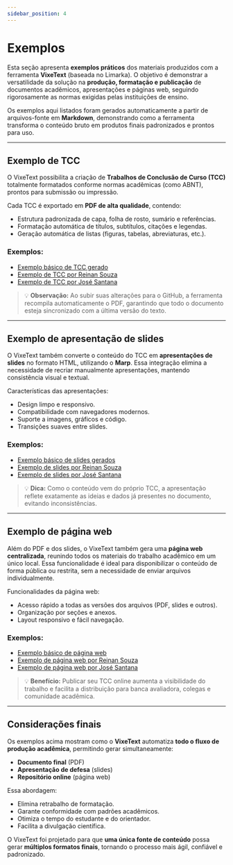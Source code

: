```yaml
---
sidebar_position: 4
---
```


# Exemplos

Esta seção apresenta **exemplos práticos** dos materiais produzidos com a ferramenta **VixeText** (baseada no Limarka). O objetivo é demonstrar a versatilidade da solução na **produção, formatação e publicação** de documentos acadêmicos, apresentações e páginas web, seguindo rigorosamente as normas exigidas pelas instituições de ensino.

Os exemplos aqui listados foram gerados automaticamente a partir de arquivos-fonte em **Markdown**, demonstrando como a ferramenta transforma o conteúdo bruto em produtos finais padronizados e prontos para uso.

---

## Exemplo de TCC

O VixeText possibilita a criação de **Trabalhos de Conclusão de Curso (TCC)** totalmente formatados conforme normas acadêmicas (como ABNT), prontos para submissão ou impressão.

Cada TCC é exportado em **PDF de alta qualidade**, contendo:
- Estrutura padronizada de capa, folha de rosto, sumário e referências.
- Formatação automática de títulos, subtítulos, citações e legendas.
- Geração automática de listas (figuras, tabelas, abreviaturas, etc.).

### Exemplos:
- [Exemplo básico de TCC gerado](https://vixetext.github.io/vixetext-template/assets/files/titulo-do-trabalho.pdf)
- [Exemplo de TCC por Reinan Souza](https://reinanhs.github.io/tcc-bsi-ifs/assets/files/automatizacao-e-padronizacao-da-escrita-academica-com-limarka-e-marp-um-estudo-de-caso-para-o-ifs.pdf)
- [Exemplo de TCC por José Santana](https://apolos7.github.io/sentilytics-tcc/assets/files/sentilytics-analise-automatizada-de-sentimentos-em-redes-sociais.pdf)

> 💡 **Observação:** Ao subir suas alterações para o GitHub, a ferramenta recompila automaticamente o PDF, garantindo que todo o documento esteja sincronizado com a última versão do texto.

---

## Exemplo de apresentação de slides

O VixeText também converte o conteúdo do TCC em **apresentações de slides** no formato HTML, utilizando o **Marp**. Essa integração elimina a necessidade de recriar manualmente apresentações, mantendo consistência visual e textual.

Características das apresentações:
- Design limpo e responsivo.
- Compatibilidade com navegadores modernos.
- Suporte a imagens, gráficos e código.
- Transições suaves entre slides.

### Exemplos:
- [Exemplo básico de slides gerados](https://vixetext.github.io/vixetext-template/slide)
- [Exemplo de slides por Reinan Souza](https://reinanhs.github.io/tcc-bsi-ifs/slide)
- [Exemplo de slides por José Santana](https://apolos7.github.io/sentilytics-tcc/slide)

> 💡 **Dica:** Como o conteúdo vem do próprio TCC, a apresentação reflete exatamente as ideias e dados já presentes no documento, evitando inconsistências.

---

## Exemplo de página web

Além do PDF e dos slides, o VixeText também gera uma **página web centralizada**, reunindo todos os materiais do trabalho acadêmico em um único local. Essa funcionalidade é ideal para disponibilizar o conteúdo de forma pública ou restrita, sem a necessidade de enviar arquivos individualmente.

Funcionalidades da página web:
- Acesso rápido a todas as versões dos arquivos (PDF, slides e outros).
- Organização por seções e anexos.
- Layout responsivo e fácil navegação.

### Exemplos:
- [Exemplo básico de página web](https://vixetext.github.io/vixetext-template/)
- [Exemplo de página web por Reinan Souza](https://reinanhs.github.io/tcc-bsi-ifs/)
- [Exemplo de página web por José Santana](https://apolos7.github.io/sentilytics-tcc/)

> 💡 **Benefício:** Publicar seu TCC online aumenta a visibilidade do trabalho e facilita a distribuição para banca avaliadora, colegas e comunidade acadêmica.

---

## Considerações finais

Os exemplos acima mostram como o **VixeText** automatiza **todo o fluxo de produção acadêmica**, permitindo gerar simultaneamente:
- **Documento final** (PDF)
- **Apresentação de defesa** (slides)
- **Repositório online** (página web)

Essa abordagem:
- Elimina retrabalho de formatação.
- Garante conformidade com padrões acadêmicos.
- Otimiza o tempo do estudante e do orientador.
- Facilita a divulgação científica.

O VixeText foi projetado para que **uma única fonte de conteúdo** possa gerar **múltiplos formatos finais**, tornando o processo mais ágil, confiável e padronizado.
